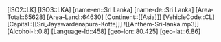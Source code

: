 ﻿---
location: [6.86,80.425]
type: Country
tags:
- geo/Country

SpocWebEntityId: 26949
isDeleted: false
confidential: public

---
[ISO2::LK]
[ISO3::LKA]
[name-en::Sri Lanka]
[name-de::Sri Lanka]
[Area-Total::65628]
[Area-Land::64630]
[Continent::[[Asia]]]
[VehicleCode::CL]
[Capital::[[Sri_Jayawardenapura-Kotte]]]
![[Anthem-Sri-lanka.mp3]]
[Alcohol-l::0.8]
[Language-Id::458]
[geo-lon::80.425]
[geo-lat::6.86]

